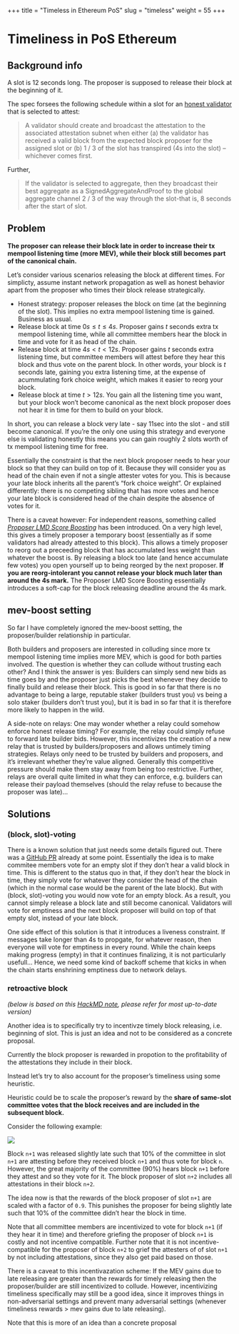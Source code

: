 +++
title = "Timeless in Ethereum PoS"
slug = "timeless"
weight = 55
+++

# Timeliness in PoS Ethereum

## [](https://notes.ethereum.org/@css/H1G4M6CBc#Background-info "Background-info")Background info

A slot is 12 seconds long. The proposer is supposed to release their
block at the beginning of it.

The spec forsees the following schedule within a slot for an
[honest validator](https://github.com/ethereum/consensus-specs/blob/dev/specs/phase0/validator.md)
that is selected to attest:

> A validator should create and broadcast the attestation to the
> associated attestation subnet when either (a) the validator has
> received a valid block from the expected block proposer for the
> assigned slot or (b) 1 / 3 of the slot has transpired (4s into the
> slot) – whichever comes first.

Further,

> If the validator is selected to aggregate, then they broadcast their
> best aggregate as a SignedAggregateAndProof to the global aggregate
> channel 2 / 3 of the way through the slot-that is, 8 seconds after the
> start of slot.

## [](https://notes.ethereum.org/@css/H1G4M6CBc#Problem "Problem")Problem

**The proposer can release their block late in order to increase their
tx mempool listening time (more MEV), while their block still becomes
part of the canonical chain.**

Let’s consider various scenarios releasing the block at different times.
For simplicty, assume instant network propagation as well as honest
behavior apart from the proposer who times their block release
strategically.

-   Honest strategy: proposer releases the block on time (at the
    beginning of the slot). This implies no extra mempool listening time
    is gained. Business as usual.
-   Release block at time $0s \leq t \leq 4s$. Proposer gains $t$
    seconds extra tx mempool listening time, while all committee members
    hear the block in time and vote for it as head of the chain.
-   Release block at time $4s < t < 12s$. Proposer gains $t$ seconds
    extra listening time, but committee members will attest before they
    hear this block and thus vote on the parent block. In other words,
    your block is $t$ seconds late, gaining you extra listening time, at
    the expense of acummulating fork choice weight, which makes it
    easier to reorg your block.
-   Release block at time $t>12s$. You gain all the listening time you
    want, but your block won’t become canonical as the next block
    proposer does not hear it in time for them to build on your block.

In short, you can release a block very late - say 11sec into the slot -
and still become canonical. If you’re the only one using this strategy
and everyone else is validating honestly this means you can gain roughly
2 slots worth of tx mempool listening time for free.

Essentially the constraint is that the next block proposer needs to hear
your block so that they can build on top of it. Because they will
consider you as head of the chain even if not a single attester votes
for you. This is because your late block inherits all the parent’s “fork
choice weight”. Or explained differently: there is no competing sibling
that has more votes and hence your late block is considered head of the
chain despite the absence of votes for it.

There is a caveat however: For independent reasons, something called
[_Proposer LMD Score Boosting_](https://github.com/ethereum/consensus-specs/pull/2730)
has been introduced. On a very high level, this gives a timely proposer
a temporary boost (essentially as if some validators had already
attested to this block). This allows a timely proposer to reorg out a
preceeding block that has accumulated less weight than whatever the
boost is. By releasing a block too late (and hence accumulate few votes)
you open yourself up to being reorged by the next proposer. **If you are
reorg-intolerant you cannot release your block much later than around
the 4s mark.** The Proposer LMD Score Boosting essentially introduces a
soft-cap for the block releasing deadline around the 4s mark.

## [](https://notes.ethereum.org/@css/H1G4M6CBc#mev-boost-setting "mev-boost-setting")mev-boost setting

So far I have completely ignored the mev-boost setting, the
proposer/builder relationship in particular.

Both builders and proposers are interested in colluding since more tx
mempool listening time implies more MEV, which is good for both parties
involved. The question is whether they can collude without trusting each
other? And I think the answer is yes: Builders can simply send new bids
as time goes by and the proposer just picks the best whenever they
decide to finally build and release their block. This is good in so far
that there is no advantage to being a large, reputable staker (builders
trust you) vs being a solo staker (builders don’t trust you), but it is
bad in so far that it is therefore more likely to happen in the wild.

A side-note on relays: One may wonder whether a relay could somehow
enforce honest release timing? For example, the relay could simply
refuse to forward late builder bids. However, this incentivizes the
creation of a new relay that is trusted by builders/proposers and allows
untimely timing strategies. Relays only need to be trusted by builders
and proposers, and it’s irrelevant whether they’re value aligned.
Generally this competitive pressure should make them stay away from
being too restrictive. Further, relays are overall quite limited in what
they can enforce, e.g. builders can release their payload themselves
(should the relay refuse to because the proposer was late)…

## [](https://notes.ethereum.org/@css/H1G4M6CBc#Solutions "Solutions")Solutions

### [](https://notes.ethereum.org/@css/H1G4M6CBc#block-slot-voting "block-slot-voting")(block, slot)-voting

There is a known solution that just needs some details figured out.
There was a
[GitHub PR](https://github.com/ethereum/consensus-specs/pull/2197)
already at some point. Essentially the idea is to make commitee members
vote for an empty slot if they don’t hear a valid block in time. This is
different to the status quo in that, if they don’t hear the block in
time, they simply vote for whatever they consider the head of the chain
(which in the normal case would be the parent of the late block). But
with (block, slot)-voting you would now vote for an empty block. As a
result, you cannot simply release a block late and still become
canonical. Validators will vote for emptiness and the next block
proposer will build on top of that empty slot, instead of your late
block.

One side effect of this solution is that it introduces a liveness
constraint. If messages take longer than 4s to propgate, for whatever
reason, then everyone will vote for emptiness in every round. While the
chain keeps making progress (empty) in that it continues finalizing, it
is not particularly usefull… Hence, we need some kind of backoff scheme
that kicks in when the chain starts enshrining emptiness due to network
delays.

### [](https://notes.ethereum.org/@css/H1G4M6CBc#retroactive-block "retroactive-block")retroactive block

_(below is based on this
[HackMD note](https://notes.ethereum.org/7eL9cMDNQoyzH9xFpzaw), please
refer for most up-to-date version)_

Another idea is to specifically try to incentivze timely block
releasing, i.e. beginning of slot. This is just an idea and not to be
considered as a concrete proposal.

Currently the block proposer is rewarded in propotion to the
profitability of the attestations they include in their block.

Instead let’s try to also account for the proposer’s timeliness using
some heuristic.

Heuristic could be to scale the proposer’s reward by the **share of
same-slot committee votes that the block receives and are included in
the subsequent block.**

Consider the following example:

![](https://storage.googleapis.com/ethereum-hackmd/upload_6628a528022c407f61d9f8d14aee9004.png)

Block `n+1` was released slightly late such that 10% of the committee in
slot `n+1` are attesting before they received block `n+1` and thus vote
for block `n`. However, the great majority of the committee (90%) hears
block `n+1` before they attest and so they vote for it. The block
proposer of slot `n+2` includes all attestations in their block `n+2`.

The idea now is that the rewards of the block proposer of slot `n+1` are
scaled with a factor of `0.9`. This punishes the proposer for being
slightly late such that 10% of the committee didn’t hear the block in
time.

Note that all committee members are incentivized to vote for block `n+1`
(if they hear it in time) and therefore griefing the proposer of block
`n+1` is costly and not incentive compatible. Further note that it is
not incentive-compatible for the proposer of block `n+2` to grief the
attesters of of slot `n+1` by not including attestations, since they
also get paid based on those.

There is a caveat to this incentivazation scheme: If the MEV gains due
to late releasing are greater than the rewards for timely releasing then
the proposer/builder are still incentivized to collude. However,
incentivizing timeliness specifically may still be a good idea, since it
improves things in non-adversarial settings and prevent many adversarial
settings (whenever timeliness rewards > mev gains due to late
releasing).

Note that this is more of an idea than a concrete proposal
